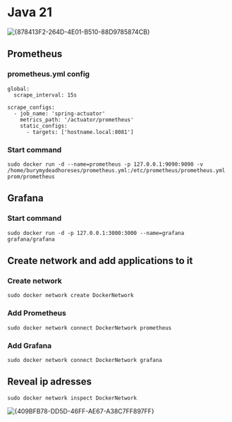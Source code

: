 # Java 21

![{878413F2-264D-4E01-B510-88D9785874CB}](https://github.com/user-attachments/assets/9c375705-907a-40f6-a2c2-8cd8c8933e66)

## Prometheus
### prometheus.yml config
```
global:
  scrape_interval: 15s

scrape_configs:
  - job_name: 'spring-actuator'
    metrics_path: '/actuator/prometheus'
    static_configs:
      - targets: ['hostname.local:8081']
```

### Start command
```
sudo docker run -d --name=prometheus -p 127.0.0.1:9090:9090 -v /home/burymydeadhoreses/prometheus.yml:/etc/prometheus/prometheus.yml prom/prometheus
```

## Grafana

### Start command
```
sudo docker run -d -p 127.0.0.1:3000:3000 --name=grafana grafana/grafana
```

## Create network and add applications to it

### Create network
```
sudo docker network create DockerNetwork
```

### Add Prometheus
```
sudo docker network connect DockerNetwork prometheus
```

### Add Grafana
```
sudo docker network connect DockerNetwork grafana
```

## Reveal ip adresses
```
sudo docker network inspect DockerNetwork
```

![{409BFB78-DD5D-46FF-AE67-A38C7FF897FF}](https://github.com/user-attachments/assets/08a11287-e2cc-4ee0-868c-b0df3a764267)


